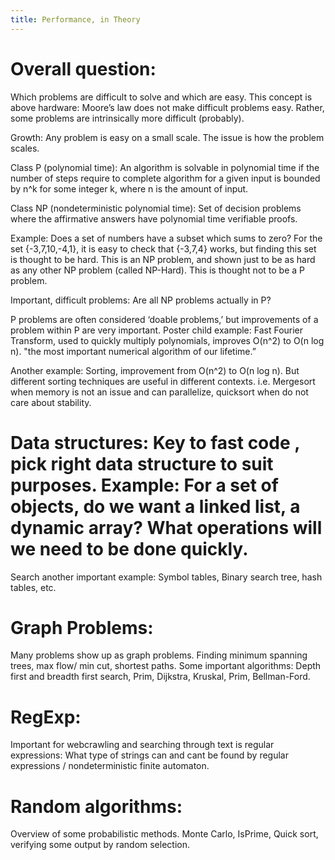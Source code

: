 ```yaml
---
title: Performance, in Theory
---
```


# Overall question: 
Which problems are difficult to solve and which are easy.
This concept is above hardware: Moore’s law does not make difficult problems easy. Rather, some problems are intrinsically more difficult (probably).

Growth: Any problem is easy on a small scale. The issue is how the problem scales.

Class P (polynomial time): An algorithm is solvable in polynomial time if the number of steps require to complete algorithm for a given input is bounded by n^k for some integer k, where n is the amount of input.

Class NP (nondeterministic polynomial time): Set of decision problems where the affirmative answers have polynomial time verifiable proofs.

Example:  Does a set of numbers have a subset which sums to zero? For the set {-3,7,10,-4,1}, it is easy to check that {-3,7,4} works, but finding this set is thought to be hard. This is an NP problem, and shown just to be as hard as any other NP problem (called NP-Hard). This is thought not to be a P problem.

Important, difficult problems: Are all NP problems actually in P?

P problems are often considered ‘doable problems,’ but improvements of a problem within P are very important. Poster child example: Fast Fourier Transform, used to quickly multiply polynomials, improves O(n^2) to O(n log n). "the most important numerical algorithm of our lifetime.”

Another example: Sorting, improvement from O(n^2) to O(n log n). But different sorting techniques are useful in different contexts. i.e. Mergesort when memory is not an issue and can parallelize, quicksort when do not care about stability.

# Data structures: Key to fast code , pick right data structure to suit purposes. Example: For a set of objects, do we want a linked list, a dynamic array? What operations will we need to be done quickly.

Search another important example: Symbol tables, Binary search tree, hash tables, etc.

# Graph Problems: 
Many problems show up as graph problems. Finding minimum spanning trees, max flow/ min cut, shortest paths. Some important algorithms: Depth first and breadth first search, Prim, Dijkstra, Kruskal, Prim, Bellman-Ford.

# RegExp: 
Important for webcrawling and searching through text is regular expressions: What type of strings can and cant be found by regular expressions / nondeterministic finite automaton.

# Random algorithms: 
Overview of some probabilistic methods. Monte Carlo, IsPrime, Quick sort, verifying some output by random selection.


